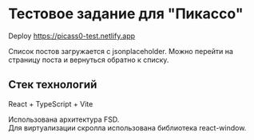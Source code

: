 # Тестовое задание для "Пикассо"

Deploy https://picass0-test.netlify.app

Список постов загружается с jsonplaceholder.
Можно перейти на страницу поста и вернуться обратно к списку.

## Стек технологий

React + TypeScript + Vite

Использована архитектура FSD.  
Для виртуализации скролла использована библиотека react-window.

